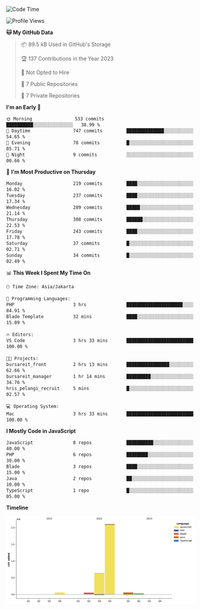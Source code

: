 <!--START_SECTION:waka-->
![Code Time](http://img.shields.io/badge/Code%20Time-96%20hrs%2018%20mins-blue)

![Profile Views](http://img.shields.io/badge/Profile%20Views-0-blue)

**🐱 My GitHub Data** 

> 📦 89.5 kB Used in GitHub's Storage 
 > 
> 🏆 137 Contributions in the Year 2023
 > 
> 🚫 Not Opted to Hire
 > 
> 📜 7 Public Repositories 
 > 
> 🔑 7 Private Repositories 
 > 
**I'm an Early 🐤** 

```text
🌞 Morning                533 commits         ██████████░░░░░░░░░░░░░░░   38.99 % 
🌆 Daytime                747 commits         ██████████████░░░░░░░░░░░   54.65 % 
🌃 Evening                78 commits          █░░░░░░░░░░░░░░░░░░░░░░░░   05.71 % 
🌙 Night                  9 commits           ░░░░░░░░░░░░░░░░░░░░░░░░░   00.66 % 
```
📅 **I'm Most Productive on Thursday** 

```text
Monday                   219 commits         ████░░░░░░░░░░░░░░░░░░░░░   16.02 % 
Tuesday                  237 commits         ████░░░░░░░░░░░░░░░░░░░░░   17.34 % 
Wednesday                289 commits         █████░░░░░░░░░░░░░░░░░░░░   21.14 % 
Thursday                 308 commits         ██████░░░░░░░░░░░░░░░░░░░   22.53 % 
Friday                   243 commits         ████░░░░░░░░░░░░░░░░░░░░░   17.78 % 
Saturday                 37 commits          █░░░░░░░░░░░░░░░░░░░░░░░░   02.71 % 
Sunday                   34 commits          █░░░░░░░░░░░░░░░░░░░░░░░░   02.49 % 
```


📊 **This Week I Spent My Time On** 

```text
🕑︎ Time Zone: Asia/Jakarta

💬 Programming Languages: 
PHP                      3 hrs               █████████████████████░░░░   84.91 % 
Blade Template           32 mins             ████░░░░░░░░░░░░░░░░░░░░░   15.09 % 

🔥 Editors: 
VS Code                  3 hrs 33 mins       █████████████████████████   100.00 % 

🐱‍💻 Projects: 
bursareit_front          2 hrs 13 mins       ████████████████░░░░░░░░░   62.66 % 
bursareit_manager        1 hr 14 mins        █████████░░░░░░░░░░░░░░░░   34.76 % 
hris_pelangi_recruit     5 mins              █░░░░░░░░░░░░░░░░░░░░░░░░   02.57 % 

💻 Operating System: 
Mac                      3 hrs 33 mins       █████████████████████████   100.00 % 
```

**I Mostly Code in JavaScript** 

```text
JavaScript               8 repos             ██████████░░░░░░░░░░░░░░░   40.00 % 
PHP                      6 repos             ████████░░░░░░░░░░░░░░░░░   30.00 % 
Blade                    3 repos             ████░░░░░░░░░░░░░░░░░░░░░   15.00 % 
Java                     2 repos             ██░░░░░░░░░░░░░░░░░░░░░░░   10.00 % 
TypeScript               1 repo              █░░░░░░░░░░░░░░░░░░░░░░░░   05.00 % 
```



**Timeline**

![Lines of Code chart](https://raw.githubusercontent.com/brstreet2/brstreet2/main/assets/bar_graph.png)


<!--END_SECTION:waka-->
